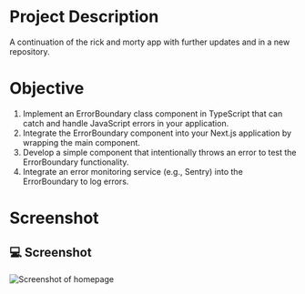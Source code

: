 # Project Description
A continuation of the rick and morty app with further updates and in a new repository.

# Objective
1. Implement an ErrorBoundary class component in TypeScript that can catch and handle JavaScript errors in your application.
2. Integrate the ErrorBoundary component into your Next.js application by wrapping the main component.
3. Develop a simple component that intentionally throws an error to test the ErrorBoundary functionality.
4. Integrate an error monitoring service (e.g., Sentry) into the ErrorBoundary to log errors.

# Screenshot
## 💻 Screenshot

![Screenshot of homepage](./public/images/Screenshot:Error.png)



